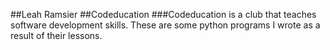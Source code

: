 ##Leah Ramsier
##Codeducation
###Codeducation is a club that teaches software development skills. These are some python programs I wrote as a result of their lessons.